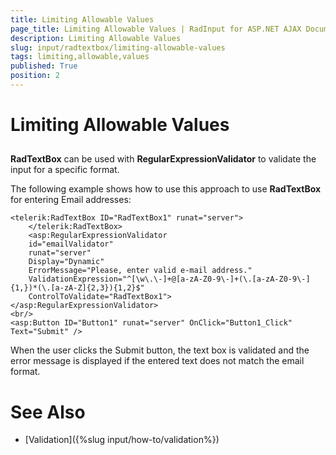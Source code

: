 ```yaml
---
title: Limiting Allowable Values
page_title: Limiting Allowable Values | RadInput for ASP.NET AJAX Documentation
description: Limiting Allowable Values
slug: input/radtextbox/limiting-allowable-values
tags: limiting,allowable,values
published: True
position: 2
---
```


# Limiting Allowable Values



## 

**RadTextBox** can be used with **RegularExpressionValidator** to validate the input for a specific format.

The following example shows how to use this approach to use **RadTextBox** for entering Email addresses:

````ASPNET
<telerik:RadTextBox ID="RadTextBox1" runat="server">
	</telerik:RadTextBox>
	<asp:RegularExpressionValidator
	id="emailValidator"
	runat="server"
	Display="Dynamic"
	ErrorMessage="Please, enter valid e-mail address."
	ValidationExpression="^[\w\.\-]+@[a-zA-Z0-9\-]+(\.[a-zA-Z0-9\-]{1,})*(\.[a-zA-Z]{2,3}){1,2}$"
	ControlToValidate="RadTextBox1">
</asp:RegularExpressionValidator>
<br/>
<asp:Button ID="Button1" runat="server" OnClick="Button1_Click" Text="Submit" />
````



When the user clicks the Submit button, the text box is validated and the error message is displayed if the entered text does not match the email format.

# See Also

 * [Validation]({%slug input/how-to/validation%})
